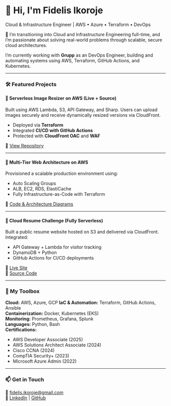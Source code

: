 # 👋 Hi, I'm Fidelis Ikoroje
Cloud & Infrastructure Engineer | AWS • Azure • Terraform • DevOps

🔧 I’m transitioning into Cloud and Infrastructure Engineering full-time, and I’m passionate about solving real-world problems through scalable, secure cloud architectures.

I’m currently working with **Grupp** as an DevOps Engineer, building and automating systems using AWS, Terraform, GitHub Actions, and Kubernetes.

---

### 🛠️ Featured Projects

#### 🔹 Serverless Image Resizer on AWS (Live + Source)
Built using AWS Lambda, S3, API Gateway, and Sharp. Users can upload images securely and receive dynamically resized versions via CloudFront.  
- Deployed via **Terraform**
- Integrated **CI/CD with GitHub Actions**
- Protected with **CloudFront OAC** and **WAF**

🔗 [View Repository](https://github.com/Fidelisesq/serverless-image-resizer)

---

#### 🔹 Multi-Tier Web Architecture on AWS
Provisioned a scalable production environment using:
- Auto Scaling Groups
- ALB, EC2, RDS, ElastiCache
- Fully Infrastructure-as-Code with Terraform

🔗 [Code & Architecture Diagrams](https://github.com/Fidelisesq/aws-multi-tier-arch)

---

#### 🔹 Cloud Resume Challenge (Fully Serverless)
Built a public resume website hosted on S3 and delivered via CloudFront. Integrated:
- API Gateway + Lambda for visitor tracking
- DynamoDB + Python
- GitHub Actions for CI/CD deployments

🔗 [Live Site](https://your-resume-url.com)  
🔗 [Source Code](https://github.com/Fidelisesq/cloud-resume-challenge)

---

### 🧰 My Toolbox
**Cloud:** AWS, Azure, GCP
**IaC & Automation:** Terraform, GitHub Actions, Ansible  
**Containerization:** Docker, Kubernetes (EKS)  
**Monitoring:** Prometheus, Grafana, Splunk  
**Languages:** Python, Bash  
**Certifications:**  
- AWS Developer Associate (2025)  
- AWS Solutions Architect Associate (2024)  
- Cisco CCNA (2024)  
- CompTIA Security+ (2023)  
- Microsoft Azure Admin (2022)  

---

### 📫 Get in Touch
📧 fidelis.ikoroje@gmail.com  
🔗 [LinkedIn](https://www.linkedin.com/in/fidelis-ikoroje) | [GitHub](https://github.com/Fidelisesq)
